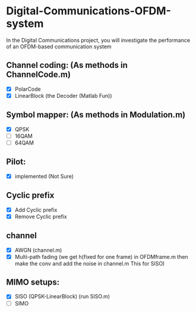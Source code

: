 # Digital-Communications-OFDM-system
In the Digital Communications project, you will investigate the performance of an OFDM-based  communication system

## Channel coding: (As methods in ChannelCode.m)
- [X] PolarCode
- [x] LinearBlock (the Decoder (Matlab Fun))
## Symbol mapper: (As methods in Modulation.m)
- [x] QPSK
- [ ] 16QAM
- [ ] 64QAM
## Pilot:
- [x] implemented (Not Sure)
## Cyclic prefix
- [x] Add Cyclic prefix
- [x] Remove Cyclic prefix
## channel
- [x] AWGN (channel.m)
- [x] Multi-path fading (we get h(fixed for one frame) in OFDMframe.m then make the conv and add the noise in channel.m This for SISO)
## MIMO setups:
- [X] SISO (QPSK-LinearBlock) (run SISO.m)
- [ ] SIMO 
